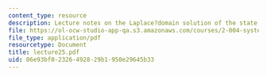 ```yaml
---
content_type: resource
description: Lecture notes on the Laplace?domain solution of the state equations.
file: https://ol-ocw-studio-app-qa.s3.amazonaws.com/courses/2-004-systems-modeling-and-control-ii-fall-2007/06e93bf02326492829b1950e29645b33_lecture25.pdf
file_type: application/pdf
resourcetype: Document
title: lecture25.pdf
uid: 06e93bf0-2326-4928-29b1-950e29645b33
---
```

